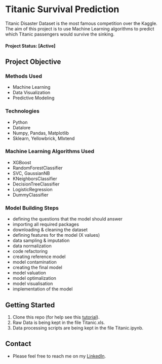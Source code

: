
# Titanic Survival Prediction

Titanic Disaster Dataset is the most famous competition over the Kaggle. The aim of this project is to use Machine Learning algorithms to predict which Titanic passengers would survive the sinking.

#### Project Status: [Active]

## Project Objective

### Methods Used
* Machine Learning
* Data Visualization
* Predictive Modeling

### Technologies
* Python
* Datalore
* Numpy, Pandas, Matplotlib
* Sklearn, Yellowbrick, Mlxtend

### Machine Learning Algorithms Used
* XGBoost
* RandomForestClassifier
* SVC, GaussianNB
* KNeighborsClassifier
* DecisionTreeClassifier
* LogisticRegression
* DummyClassifier

### Model Building Steps
* defining the questions that the model should answer
* importing all required packages 
* downloading & cleaning the dataset
* defining features for the model (X values)
* data sampling & imputation
* data normalization
* code refactoring
* creating reference model
* model contamination
* creating the final model
* model valuation
* model optimalization
* model visualisation
* implementation of the model

## Getting Started

1. Clone this repo (for help see this [tutorial](https://help.github.com/articles/cloning-a-repository/)).
2. Raw Data is being kept in the file Titanic.xls.    
3. Data processing scripts are being kept in the file Titanic.ipynb.

## Contact
* Please feel free to reach me on my [LinkedIn](http://linkedin.com/in/dominikdawiec/).  



